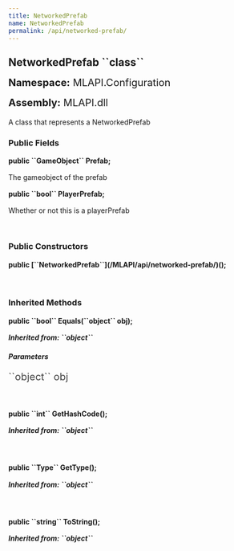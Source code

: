 ```yaml
---
title: NetworkedPrefab
name: NetworkedPrefab
permalink: /api/networked-prefab/
---
```


<div style="line-height: 1;">
	<h2 markdown="1">NetworkedPrefab ``class``</h2>
	<p style="font-size: 20px;"><b>Namespace:</b> MLAPI.Configuration</p>
	<p style="font-size: 20px;"><b>Assembly:</b> MLAPI.dll</p>
</div>
<p>A class that represents a NetworkedPrefab</p>

<div>
	<h3 markdown="1">Public Fields</h3>
	<div style="line-height: 1;">
		<h4 markdown="1"><b>public ``GameObject`` Prefab;</b></h4>
		<p>The gameobject of the prefab</p>
	</div>
	<div style="line-height: 1;">
		<h4 markdown="1"><b>public ``bool`` PlayerPrefab;</b></h4>
		<p>Whether or not this is a playerPrefab</p>
	</div>
</div>
<br>
<div>
	<h3>Public Constructors</h3>
	<div style="line-height: 1; ">
		<h4 markdown="1"><b>public [``NetworkedPrefab``](/MLAPI/api/networked-prefab/)();</b></h4>
	</div>
</div>
<br>
<div>
	<h3 markdown="1">Inherited Methods</h3>
	<div style="line-height: 1;">
		<h4 markdown="1"><b>public ``bool`` Equals(``object`` obj);</b></h4>
		<h5 markdown="1">Inherited from: ``object``</h5>
		<h5><b>Parameters</b></h5>
		<div>
			<p style="font-size: 20px; color: #444;" markdown="1">``object`` obj</p>
		</div>
	</div>
	<br>
	<div style="line-height: 1;">
		<h4 markdown="1"><b>public ``int`` GetHashCode();</b></h4>
		<h5 markdown="1">Inherited from: ``object``</h5>
	</div>
	<br>
	<div style="line-height: 1;">
		<h4 markdown="1"><b>public ``Type`` GetType();</b></h4>
		<h5 markdown="1">Inherited from: ``object``</h5>
	</div>
	<br>
	<div style="line-height: 1;">
		<h4 markdown="1"><b>public ``string`` ToString();</b></h4>
		<h5 markdown="1">Inherited from: ``object``</h5>
	</div>
</div>
<br>

